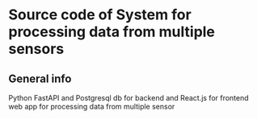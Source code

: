

Source code of System for processing data from multiple sensors
=============================

## General info
Python FastAPI and Postgresql db for backend and React.js for frontend web app for processing data from multiple sensor
